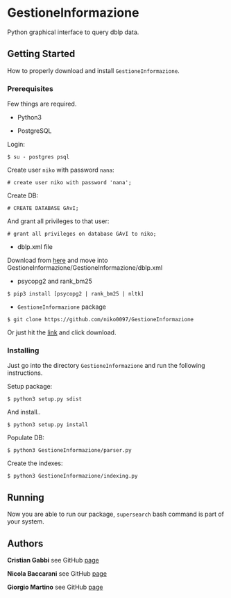 # GestioneInformazione
Python graphical interface to query dblp data.
## Getting Started
How to properly download and install `GestioneInformazione`.
### Prerequisites
Few things are required.
* Python3

* PostgreSQL

Login:
```
$ su - postgres psql
```
Create user `niko` with password `nana`:
```
# create user niko with password 'nana';
```
Create DB:
```
# CREATE DATABASE GAvI;
```
And grant all privileges to that user:
```
# grant all privileges on database GAvI to niko;
```

* dblp.xml file

Download from [here](https://dblp.uni-trier.de/xml/) and move into GestioneInformazione/GestioneInformazione/dblp.xml
* psycopg2 and rank_bm25
```
$ pip3 install [psycopg2 | rank_bm25 | nltk]
```
* `GestioneInformazione` package
```
$ git clone https://github.com/niko0097/GestioneInformazione
```
Or just hit the [link](https://github.com/niko0097/GestioneInformazione) and click download.
### Installing
Just go into the directory `GestioneInformazione` and run the following instructions.

Setup package:
```
$ python3 setup.py sdist
```
And install..
```
$ python3 setup.py install
```
Populate DB:
```
$ python3 GestioneInformazione/parser.py
```
Create the indexes:
```
$ python3 GestioneInformazione/indexing.py
```
## Running

Now you are able to run our package, `supersearch` bash command is part of your system.
## Authors
**Cristian Gabbi** see GitHub [page](https://github.com/cristiangabbi)

**Nicola Baccarani** see GitHub [page](https://github.com/niko0097)

**Giorgio Martino** see GitHub [page](https://github.com/GiorgioMartino)
